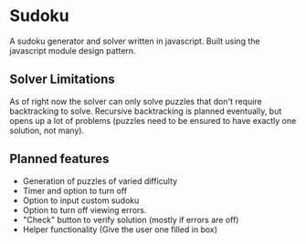 # Sudoku

A sudoku generator and solver written in javascript. Built using the javascript module design pattern.

## Solver Limitations

As of right now the solver can only solve puzzles that don't require backtracking to solve. Recursive backtracking is planned eventually, but opens up a lot of problems (puzzles need to be ensured to have exactly one solution, not many).

## Planned features

+ Generation of puzzles of varied difficulty
+ Timer and option to turn off
+ Option to input custom sudoku
+ Option to turn off viewing errors.
+ "Check" button to verify solution (mostly if errors are off)
+ Helper functionality (Give the user one filled in box)